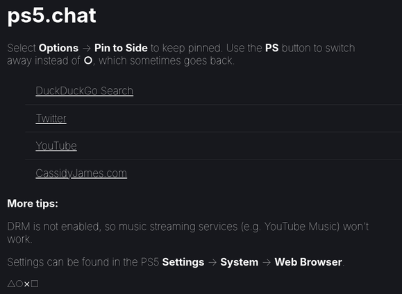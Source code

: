 # ps5.chat

Select **Options** →  **Pin to Side** to keep pinned. Use the **PS** button to switch away instead of **○**, which sometimes goes back.

- [DuckDuckGo Search](https://duckduckgo.com/?kae=d&kt=n&ks=t&k7=17181d&ko=s&ka=n&k18=1&t=elementary)
- [Twitter](https://twitter.com)
- [YouTube](https://youtube.com)
- [CassidyJames.com](https://cassidyjames.com)

**More tips:**

DRM is not enabled, so music streaming services (e.g. YouTube Music) won't work.

Settings can be found in the PS5 **Settings** → **System** → **Web Browser**.

<small>△○⨯□</small>

<style>
:root {
  --bg: #17181d;
  --fg: white;
  --faint: rgba(255, 255, 255, 0.1);
  --font-size: 24px;
}

:root,
html,
body {
  background-color: var(--bg);
  color: var(--fg);
  font-size: var(--font-size);
  font-weight: 100;
}

.markdown-body h1 {
  border-bottom-color: var(--faint);
}

.markdown-body ul {
  margin: 3em auto;
  padding: 0;
}

li {
  list-style: none;
}

p {
  font-size: var(--font-size);
}

a {
  border: 1px solid transparent;
  border-bottom-color: var(--faint);
  color: inherit;
  display: inline-block;
  font-size: var(--font-size);
  padding: 0.67em 1em;
  transition: all 150ms ease;
  width: 100%;
}

li:last-child a {
  border-bottom-color: transparent;
}

li:last-child a:hover {
  border-bottom-color: var(--fg);
}

a:hover {
  background: var(--faint);
  border-radius: 0.125em;
  border-color: var(--fg);
  text-decoration: none;
}
</style>
